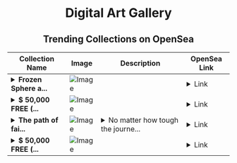 <div align="center">

# Digital Art Gallery

## Trending Collections on OpenSea

| Collection Name                       | Image                                                                                     | Description                       | OpenSea Link                                                                                          |
|---------------------------------------|-------------------------------------------------------------------------------------------|-----------------------------------|--------------------------------------------------------------------------------------------------------|
| **<details><summary>Frozen Sphere a...</summary>Frozen Sphere at Sunset Glow</details>** | ![Image](https://i.seadn.io/s/raw/files/636b43b827d58a1fdb15e4b8199df401.jpg?w=500&auto=format?w=200&auto=format) |  | <details><summary>Link</summary>[Frozen Sphere at Sunset Glow](https://opensea.io/collection/frozen-sphere-at-sunset-glow)</details> |
| **<details><summary>$ 50,000 FREE (...</summary>$ 50,000 FREE (mebounty.io)</details>** | ![Image](https://i.seadn.io/s/raw/files/978dec36f299cab770812ae8a82335f7.png?w=500&auto=format?w=200&auto=format) |  | <details><summary>Link</summary>[$ 50,000 FREE (mebounty.io)](https://opensea.io/collection/50000-free-mebounty-io-1402)</details> |
| **<details><summary>The path of fai...</summary>The path of faith</details>** | ![Image](https://i.seadn.io/s/raw/files/b782df81c117cde18a085d42b502db8f.gif?w=500&auto=format?w=200&auto=format) | <details><summary>No matter how tough the journe...</summary>No matter how tough the journey, the path forward is what you believe in. This is the path of life.</details> | <details><summary>Link</summary>[The path of faith](https://opensea.io/collection/the-path-of-faith)</details> |
| **<details><summary>$ 50,000 FREE (...</summary>$ 50,000 FREE (mebounty.io)</details>** | ![Image](https://i.seadn.io/s/raw/files/482ca7d94e237a045db1cefd300f19df.png?w=500&auto=format?w=200&auto=format) |  | <details><summary>Link</summary>[$ 50,000 FREE (mebounty.io)](https://opensea.io/collection/50000-free-mebounty-io-1401)</details> |

</div>